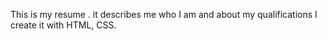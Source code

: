 This is my resume .
it describes me who I am and about my qualifications
I create it with HTML, CSS.
